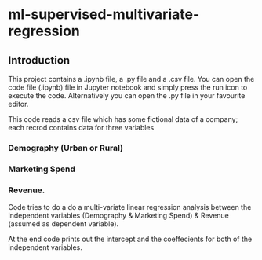 # ml-supervised-multivariate-regression

## Introduction
This project contains a .ipynb file, a .py file and a .csv file. You can open the code file (.ipynb) file in Jupyter notebook and simply press the run icon to execute the code. Alternatively you can open the .py file in your favourite editor.

This code reads a csv file which has some fictional data of a company; each recrod contains data for three variables
### Demography (Urban or Rural)
### Marketing Spend 
### Revenue. 

Code tries to do a do a multi-variate linear regression analysis between the independent variables (Demography & Marketing Spend)  & Revenue (assumed as dependent variable). 

At the end code prints out the intercept and the coeffecients for both of the independent variables.